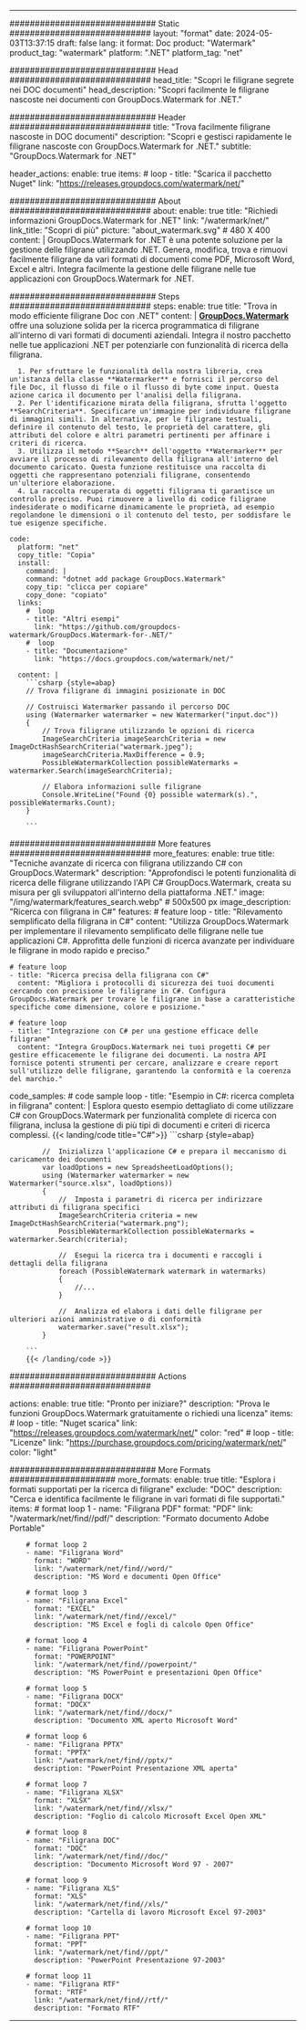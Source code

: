 
---
############################# Static ############################
layout: "format"
date:  2024-05-03T13:37:15
draft: false
lang: it
format: Doc
product: "Watermark"
product_tag: "watermark"
platform: ".NET"
platform_tag: "net"

############################# Head ############################
head_title: "Scopri le filigrane segrete nei DOC documenti"
head_description: "Scopri facilmente le filigrane nascoste nei documenti con GroupDocs.Watermark for .NET."

############################# Header ############################
title: "Trova facilmente filigrane nascoste in DOC documenti" 
description: "Scopri e gestisci rapidamente le filigrane nascoste con GroupDocs.Watermark for .NET."
subtitle: "GroupDocs.Watermark for .NET" 

header_actions:
  enable: true
  items:
    #  loop
    - title: "Scarica il pacchetto Nuget"
      link: "https://releases.groupdocs.com/watermark/net/"
      
############################# About ############################
about:
    enable: true
    title: "Richiedi informazioni GroupDocs.Watermark for .NET"
    link: "/watermark/net/"
    link_title: "Scopri di più"
    picture: "about_watermark.svg" # 480 X 400
    content: |
       GroupDocs.Watermark for .NET è una potente soluzione per la gestione delle filigrane utilizzando .NET. Genera, modifica, trova e rimuovi facilmente filigrane da vari formati di documenti come PDF, Microsoft Word, Excel e altri. Integra facilmente la gestione delle filigrane nelle tue applicazioni con GroupDocs.Watermark for .NET.

############################# Steps ############################
steps:
    enable: true
    title: "Trova in modo efficiente filigrane Doc con .NET"
    content: |
      **[GroupDocs.Watermark](https://products.groupdocs.com/watermark/net/)** offre una soluzione solida per la ricerca programmatica di filigrane all'interno di vari formati di documenti aziendali. Integra il nostro pacchetto nelle tue applicazioni .NET per potenziarle con funzionalità di ricerca della filigrana.
      
      1. Per sfruttare le funzionalità della nostra libreria, crea un'istanza della classe **Watermarker** e fornisci il percorso del file Doc, il flusso di file o il flusso di byte come input. Questa azione carica il documento per l'analisi della filigrana.
      2. Per l'identificazione mirata della filigrana, sfrutta l'oggetto **SearchCriteria**. Specificare un'immagine per individuare filigrane di immagini simili. In alternativa, per le filigrane testuali, definire il contenuto del testo, le proprietà del carattere, gli attributi del colore e altri parametri pertinenti per affinare i criteri di ricerca.
      3. Utilizza il metodo **Search** dell'oggetto **Watermarker** per avviare il processo di rilevamento della filigrana all'interno del documento caricato. Questa funzione restituisce una raccolta di oggetti che rappresentano potenziali filigrane, consentendo un'ulteriore elaborazione.
      4. La raccolta recuperata di oggetti filigrana ti garantisce un controllo preciso. Puoi rimuovere a livello di codice filigrane indesiderate o modificarne dinamicamente le proprietà, ad esempio regolandone le dimensioni o il contenuto del testo, per soddisfare le tue esigenze specifiche.
   
    code:
      platform: "net"
      copy_title: "Copia"
      install:
        command: |
        command: "dotnet add package GroupDocs.Watermark"
        copy_tip: "clicca per copiare"
        copy_done: "copiato"
      links:
        #  loop
        - title: "Altri esempi"
          link: "https://github.com/groupdocs-watermark/GroupDocs.Watermark-for-.NET/"
        #  loop
        - title: "Documentazione"
          link: "https://docs.groupdocs.com/watermark/net/"
          
      content: |
        ```csharp {style=abap}
        // Trova filigrane di immagini posizionate in DOC

        // Costruisci Watermarker passando il percorso DOC
        using (Watermarker watermarker = new Watermarker("input.doc"))
        {
            // Trova filigrane utilizzando le opzioni di ricerca
            ImageSearchCriteria imageSearchCriteria = new ImageDctHashSearchCriteria("watermark.jpeg");
            imageSearchCriteria.MaxDifference = 0.9;
            PossibleWatermarkCollection possibleWatermarks = watermarker.Search(imageSearchCriteria);

            // Elabora informazioni sulle filigrane
            Console.WriteLine("Found {0} possible watermark(s).", possibleWatermarks.Count);
        }
        
        ```  

############################# More features ############################
more_features:
  enable: true
  title: "Tecniche avanzate di ricerca con filigrana utilizzando C# con GroupDocs.Watermark"
  description: "Approfondisci le potenti funzionalità di ricerca delle filigrane utilizzando l'API C# GroupDocs.Watermark, creata su misura per gli sviluppatori all'interno della piattaforma .NET."
  image: "/img/watermark/features_search.webp" # 500x500 px
  image_description: "Ricerca con filigrana in C#"
  features:
    # feature loop
    - title: "Rilevamento semplificato della filigrana in C#"
      content: "Utilizza GroupDocs.Watermark per implementare il rilevamento semplificato delle filigrane nelle tue applicazioni C#. Approfitta delle funzioni di ricerca avanzate per individuare le filigrane in modo rapido e preciso."

    # feature loop
    - title: "Ricerca precisa della filigrana con C#"
      content: "Migliora i protocolli di sicurezza dei tuoi documenti cercando con precisione le filigrane in C#. Configura GroupDocs.Watermark per trovare le filigrane in base a caratteristiche specifiche come dimensione, colore e posizione."

    # feature loop
    - title: "Integrazione con C# per una gestione efficace delle filigrane"
      content: "Integra GroupDocs.Watermark nei tuoi progetti C# per gestire efficacemente le filigrane dei documenti. La nostra API fornisce potenti strumenti per cercare, analizzare e creare report sull'utilizzo delle filigrane, garantendo la conformità e la coerenza del marchio."
      
  code_samples:
    # code sample loop
    - title: "Esempio in C#: ricerca completa in filigrana"
      content: |
        Esplora questo esempio dettagliato di come utilizzare C# con GroupDocs.Watermark per funzionalità complete di ricerca con filigrana, inclusa la gestione di più tipi di documenti e criteri di ricerca complessi.
        {{< landing/code title="C#">}}
        ```csharp {style=abap}
        
            //  Inizializza l'applicazione C# e prepara il meccanismo di caricamento dei documenti
            var loadOptions = new SpreadsheetLoadOptions();
            using (Watermarker watermarker = new Watermarker("source.xlsx", loadOptions))
            {
                //  Imposta i parametri di ricerca per indirizzare attributi di filigrana specifici
                ImageSearchCriteria criteria = new ImageDctHashSearchCriteria("watermark.png");
                PossibleWatermarkCollection possibleWatermarks = watermarker.Search(criteria);

                //  Esegui la ricerca tra i documenti e raccogli i dettagli della filigrana
                foreach (PossibleWatermark watermark in watermarks)
                {
                    //...
                }

                //  Analizza ed elabora i dati delle filigrane per ulteriori azioni amministrative o di conformità
                watermarker.save("result.xlsx");
            }

        ```
        {{< /landing/code >}}


############################# Actions ############################

actions:
  enable: true
  title: "Pronto per iniziare?"
  description: "Prova le funzioni GroupDocs.Watermark gratuitamente o richiedi una licenza"
  items:
    #  loop
    - title: "Nuget scarica"
      link: "https://releases.groupdocs.com/watermark/net/"
      color: "red"
        #  loop
    - title: "Licenze"
      link: "https://purchase.groupdocs.com/pricing/watermark/net/"
      color: "light"


############################# More Formats #####################
more_formats:
    enable: true
    title: "Esplora i formati supportati per la ricerca di filigrane"
    exclude: "DOC"
    description: "Cerca e identifica facilmente le filigrane in vari formati di file supportati."
    items: 
        # format loop 1
        - name: "Filigrana PDF"
          format: "PDF"
          link: "/watermark/net/find//pdf/"
          description: "Formato documento Adobe Portable"

        # format loop 2
        - name: "Filigrana Word"
          format: "WORD"
          link: "/watermark/net/find//word/"
          description: "MS Word e documenti Open Office"
          
        # format loop 3
        - name: "Filigrana Excel"
          format: "EXCEL"
          link: "/watermark/net/find//excel/"
          description: "MS Excel e fogli di calcolo Open Office"

        # format loop 4
        - name: "Filigrana PowerPoint"
          format: "POWERPOINT"
          link: "/watermark/net/find//powerpoint/"
          description: "MS PowerPoint e presentazioni Open Office"

        # format loop 5
        - name: "Filigrana DOCX"
          format: "DOCX"
          link: "/watermark/net/find//docx/"
          description: "Documento XML aperto Microsoft Word"
          
        # format loop 6
        - name: "Filigrana PPTX"
          format: "PPTX"
          link: "/watermark/net/find//pptx/"
          description: "PowerPoint Presentazione XML aperta"
          
        # format loop 7
        - name: "Filigrana XLSX"
          format: "XLSX"
          link: "/watermark/net/find//xlsx/"
          description: "Foglio di calcolo Microsoft Excel Open XML"

        # format loop 8
        - name: "Filigrana DOC"
          format: "DOC"
          link: "/watermark/net/find//doc/"
          description: "Documento Microsoft Word 97 - 2007"

        # format loop 9
        - name: "Filigrana XLS"
          format: "XLS"
          link: "/watermark/net/find//xls/"
          description: "Cartella di lavoro Microsoft Excel 97-2003"

        # format loop 10
        - name: "Filigrana PPT"
          format: "PPT"
          link: "/watermark/net/find//ppt/"
          description: "PowerPoint Presentazione 97-2003"

        # format loop 11
        - name: "Filigrana RTF"
          format: "RTF"
          link: "/watermark/net/find//rtf/"
          description: "Formato RTF"

---